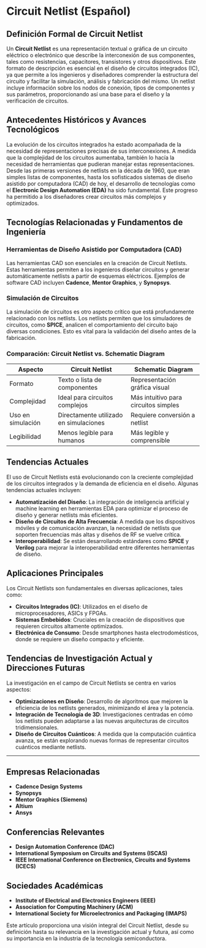 # Circuit Netlist (Español)

## Definición Formal de Circuit Netlist

Un **Circuit Netlist** es una representación textual o gráfica de un circuito eléctrico o electrónico que describe la interconexión de sus componentes, tales como resistencias, capacitores, transistores y otros dispositivos. Este formato de descripción es esencial en el diseño de circuitos integrados (IC), ya que permite a los ingenieros y diseñadores comprender la estructura del circuito y facilitar la simulación, análisis y fabricación del mismo. Un netlist incluye información sobre los nodos de conexión, tipos de componentes y sus parámetros, proporcionando así una base para el diseño y la verificación de circuitos.

## Antecedentes Históricos y Avances Tecnológicos

La evolución de los circuitos integrados ha estado acompañada de la necesidad de representaciones precisas de sus interconexiones. A medida que la complejidad de los circuitos aumentaba, también lo hacía la necesidad de herramientas que pudieran manejar estas representaciones. Desde las primeras versiones de netlists en la década de 1960, que eran simples listas de componentes, hasta los sofisticados sistemas de diseño asistido por computadora (CAD) de hoy, el desarrollo de tecnologías como el **Electronic Design Automation (EDA)** ha sido fundamental. Este progreso ha permitido a los diseñadores crear circuitos más complejos y optimizados.

## Tecnologías Relacionadas y Fundamentos de Ingeniería

### Herramientas de Diseño Asistido por Computadora (CAD)

Las herramientas CAD son esenciales en la creación de Circuit Netlists. Estas herramientas permiten a los ingenieros diseñar circuitos y generar automáticamente netlists a partir de esquemas eléctricos. Ejemplos de software CAD incluyen **Cadence**, **Mentor Graphics**, y **Synopsys**.

### Simulación de Circuitos

La simulación de circuitos es otro aspecto crítico que está profundamente relacionado con los netlists. Los netlists permiten que los simuladores de circuitos, como **SPICE**, analicen el comportamiento del circuito bajo diversas condiciones. Esto es vital para la validación del diseño antes de la fabricación.

### Comparación: Circuit Netlist vs. Schematic Diagram

| Aspecto               | Circuit Netlist                           | Schematic Diagram                       |
|----------------------|------------------------------------------|----------------------------------------|
| Formato              | Texto o lista de componentes             | Representación gráfica visual          |
| Complejidad          | Ideal para circuitos complejos           | Más intuitivo para circuitos simples   |
| Uso en simulación    | Directamente utilizado en simulaciones   | Requiere conversión a netlist          |
| Legibilidad          | Menos legible para humanos                | Más legible y comprensible             |

## Tendencias Actuales

El uso de Circuit Netlists está evolucionando con la creciente complejidad de los circuitos integrados y la demanda de eficiencia en el diseño. Algunas tendencias actuales incluyen:

- **Automatización del Diseño**: La integración de inteligencia artificial y machine learning en herramientas EDA para optimizar el proceso de diseño y generar netlists más eficientes.
- **Diseño de Circuitos de Alta Frecuencia**: A medida que los dispositivos móviles y de comunicación avanzan, la necesidad de netlists que soporten frecuencias más altas y diseños de RF se vuelve crítica.
- **Interoperabilidad**: Se están desarrollando estándares como **SPICE** y **Verilog** para mejorar la interoperabilidad entre diferentes herramientas de diseño.

## Aplicaciones Principales

Los Circuit Netlists son fundamentales en diversas aplicaciones, tales como:

- **Circuitos Integrados (IC)**: Utilizados en el diseño de microprocesadores, ASICs y FPGAs.
- **Sistemas Embebidos**: Cruciales en la creación de dispositivos que requieren circuitos altamente optimizados.
- **Electrónica de Consumo**: Desde smartphones hasta electrodomésticos, donde se requiere un diseño compacto y eficiente.

## Tendencias de Investigación Actual y Direcciones Futuras

La investigación en el campo de Circuit Netlists se centra en varios aspectos:

- **Optimizaciones en Diseño**: Desarrollo de algoritmos que mejoren la eficiencia de los netlists generados, minimizando el área y la potencia.
- **Integración de Tecnología de 3D**: Investigaciones centradas en cómo los netlists pueden adaptarse a las nuevas arquitecturas de circuitos tridimensionales.
- **Diseño de Circuitos Cuánticos**: A medida que la computación cuántica avanza, se están explorando nuevas formas de representar circuitos cuánticos mediante netlists.

---

## Empresas Relacionadas

- **Cadence Design Systems**
- **Synopsys**
- **Mentor Graphics (Siemens)**
- **Altium**
- **Ansys**

## Conferencias Relevantes

- **Design Automation Conference (DAC)**
- **International Symposium on Circuits and Systems (ISCAS)**
- **IEEE International Conference on Electronics, Circuits and Systems (ICECS)**

## Sociedades Académicas

- **Institute of Electrical and Electronics Engineers (IEEE)**
- **Association for Computing Machinery (ACM)**
- **International Society for Microelectronics and Packaging (IMAPS)**

Este artículo proporciona una visión integral del Circuit Netlist, desde su definición hasta su relevancia en la investigación actual y futura, así como su importancia en la industria de la tecnología semiconductora.